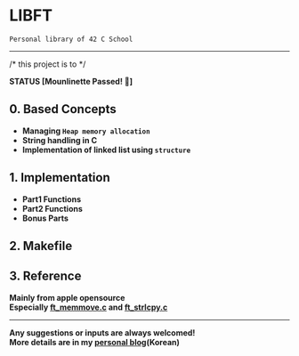# LIBFT

    Personal library of 42 C School 
---
/* this project is to */<br>

<strong>STATUS<strong> [Mounlinette Passed! 🤩]<br>

## 0. Based Concepts
 - Managing `Heap memory allocation`
 - String handling in C
 - Implementation of linked list using `structure`

## 1. Implementation

 - Part1 Functions
 - Part2 Functions
 - Bonus Parts

## 2. Makefile

## 3. Reference
Mainly from apple opensource <br>
Especially [ft_memmove.c](https://opensource.apple.com/source/network_cmds/network_cmds-481.20.1/unbound/compat/memmove.c.auto.html) and [ft_strlcpy.c](https://opensource.apple.com/source/Libc/Libc-997.1.1/string/strlcat.c.auto.html)

---
Any suggestions or inputs are always welcomed! <br>
More details are in my [personal blog](https://velog.io/@ilp-sys)(Korean)
